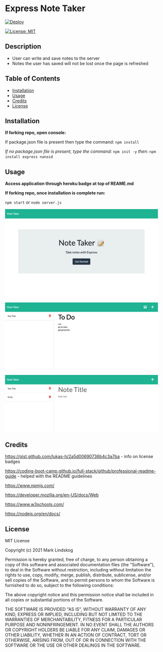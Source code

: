 # Express Note Taker

[![Deploy](https://www.herokucdn.com/deploy/button.svg)](https://damp-dawn-04585.herokuapp.com/)

[![License: MIT](https://img.shields.io/badge/License-MIT-yellow.svg)](https://opensource.org/licenses/MIT)

## Description

- User can write and save notes to the server
- Notes the user has saved will not be lost once the page is refreshed

## Table of Contents

- [Installation](#installation)
- [Usage](#usage)
- [Credits](#credits)
- [License](#license)

## Installation

**If forking repo, open console:**

If package.json file is present then type the command: `npm install`

_If no package.json file is present, type the command:_ `npm init -y` _then:_ `npm install express nanoid`

## Usage

**Access application through heroku badge at top of REAME.md**

**If forking repo, once installation is complete run:**

`npm start` or `node server.js`

![Screenshot of home screen of note taker](./img/note_taker-home.png)

![Screenshot of To DO list before being saved](./img/nt-new_note.png)

![Screenshot of To Do list after being saved](./img/nt-saved_note.png)

## Credits

https://gist.github.com/lukas-h/2a5d00690736b4c3a7ba - info on license badges

https://coding-boot-camp.github.io/full-stack/github/professional-readme-guide - helped with the README guidelines

https://www.npmjs.com/

https://developer.mozilla.org/en-US/docs/Web

https://www.w3schools.com/

https://nodejs.org/en/docs/

## License

MIT License

Copyright (c) 2021 Mark Lindskog

Permission is hereby granted, free of charge, to any person obtaining a copy
of this software and associated documentation files (the "Software"), to deal
in the Software without restriction, including without limitation the rights
to use, copy, modify, merge, publish, distribute, sublicense, and/or sell
copies of the Software, and to permit persons to whom the Software is
furnished to do so, subject to the following conditions:

The above copyright notice and this permission notice shall be included in all
copies or substantial portions of the Software.

THE SOFTWARE IS PROVIDED "AS IS", WITHOUT WARRANTY OF ANY KIND, EXPRESS OR
IMPLIED, INCLUDING BUT NOT LIMITED TO THE WARRANTIES OF MERCHANTABILITY,
FITNESS FOR A PARTICULAR PURPOSE AND NONINFRINGEMENT. IN NO EVENT SHALL THE
AUTHORS OR COPYRIGHT HOLDERS BE LIABLE FOR ANY CLAIM, DAMAGES OR OTHER
LIABILITY, WHETHER IN AN ACTION OF CONTRACT, TORT OR OTHERWISE, ARISING FROM,
OUT OF OR IN CONNECTION WITH THE SOFTWARE OR THE USE OR OTHER DEALINGS IN THE
SOFTWARE.
